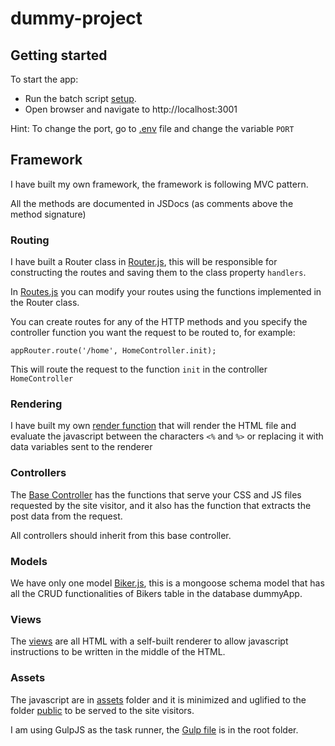 # dummy-project

## Getting started
To start the app:
- Run the batch script [setup](/setup.bat).
- Open browser and navigate to http://localhost:3001

Hint: To change the port, go to [.env](.env) file and change the variable `PORT`
## Framework
I have built my own framework, the framework is following MVC pattern.

All the methods are documented in JSDocs (as comments above the method signature)

### Routing
I have built a Router class in [Router.js](/routes/Router.js), this will be responsible for constructing the routes and saving them to the class property `handlers`.

In [Routes.js](/routes/Routes.js) you can modify your routes using the functions implemented in the Router class.

You can create routes for any of the HTTP methods and you specify the controller function you want the request to be routed to, for example:

`appRouter.route('/home', HomeController.init);`

This will route the request to the function `init` in the controller `HomeController`

### Rendering
I have built my own [render function](/views/render.js) that will render the HTML file and evaluate the javascript between the characters `<%` and `%>` or replacing it with data variables sent to the renderer


### Controllers
The [Base Controller](/controllers/Controller.js) has the functions that serve your CSS and JS files requested by the site visitor, and it also has the function that extracts the post data from the request.

All controllers should inherit from this base controller.

### Models
We have only one model [Biker.js](/models/Biker.js), this is a mongoose schema model that has all the CRUD functionalities of Bikers table in the database dummyApp.

### Views
The [views](/views) are all HTML with a self-built renderer to allow javascript instructions to be written in the middle of the HTML.

### Assets
The javascript are in [assets](/assets) folder and it is minimized and uglified to the folder [public](/public) to be served to the site visitors.

I am using GulpJS as the task runner, the [Gulp file](/gulpfile.js) is in the root folder. 